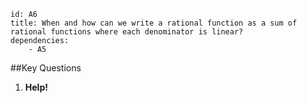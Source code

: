 ````
id: A6
title: When and how can we write a rational function as a sum of rational functions where each denominator is linear?
dependencies: 
    - A5
````
##Key Questions

1. __Help!__

